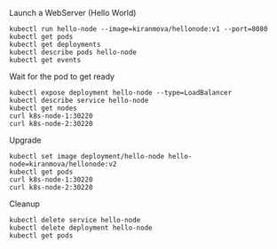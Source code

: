 Launch a WebServer (Hello World)

```
kubectl run hello-node --image=kiranmova/hellonode:v1 --port=8080
kubectl get pods
kubectl get deployments
kubectl describe pods hello-node
kubectl get events
```
Wait for the pod to get ready

```
kubectl expose deployment hello-node --type=LoadBalancer
kubectl describe service hello-node
kubectl get nodes
curl k8s-node-1:30220
curl k8s-node-2:30220
```

Upgrade

```
kubectl set image deployment/hello-node hello-node=kiranmova/hellonode:v2
kubectl get pods
curl k8s-node-1:30220
curl k8s-node-2:30220
```


Cleanup
```
kubectl delete service hello-node
kubectl delete deployment hello-node
kubectl get pods
```
